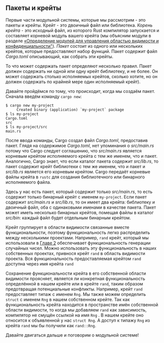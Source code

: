 ## Пакеты и крейты

Первые части модульной системы, которые мы рассмотрим - это пакеты и крейты. Крейт - это двоичный файл или библиотека. *Корень крейта* - это исходный файл, из которого Rust компилятор запускается и составляет корневой модуль вашего крейта (мы объясним модули в разделе [«Определение модулей для управления областью видимости и конфиденциальности"](ch07-02-defining-modules-to-control-scope-and-privacy.html)<comment>). <em data-md-type="emphasis">Пакет</em> состоит из одного или нескольких крейтов, которые предоставляют набор функций. Пакет содержит файл <em data-md-type="emphasis">Cargo.toml</em> описывающий, как собрать эти крейты.</comment>

То что может содержать пакет определяют несколько правил. Пакет *должен* содержать ни одной или одну крейт библиотеку, и не более. Он может содержать столько исполняемых крейтов, сколько  хотите, но он должен содержать по крайней мере один исполняемый крейт).

Давайте пройдёмся по тому, что происходит, когда мы создаём пакет. Сначала введём команду `cargo new`:

```text
$ cargo new my-project
     Created binary (application) `my-project` package
$ ls my-project
Cargo.toml
src
$ ls my-project/src
main.rs
```

После ввода команды, Cargo создал файл *Cargo.toml*, предоставив пакет. Глядя на содержимое *Cargo.toml*, нет упоминания о *src/main.rs* потому что Cargo следует соглашению, что *src/main.rs* является корневым крейтом исполняемого крейта с тем же именем, что и пакет. Аналогично, Cargo знает, что если каталог пакета содержит *src/lib.rs*, то пакет содержит крейт библиотеки с тем же именем, что и пакет и *src/lib.rs* является его корневым крейтом. Cargo передаёт корневые файлы крейта в `rustc` для создания библиотечного или бинарного исполняемого файла.

Здесь у нас есть пакет, который содержит только *src/main.rs*, то есть содержит только бинарный крейт с именем `my-project`. Если пакет содержит *src/main.rs* и *src/lib.rs*, то он имеет два крейта: библиотеку и двоичный файл, оба с одинаковыми именами в качестве пакета. Пакет может иметь несколько бинарных крейтов, помещая файлы в каталог *src/bin*: каждый файл будет отдельным бинарным крейтом.

Крейт группирует  в области видимости связанные вместе функциональности, поэтому функциональность легко распределить между несколькими проектами. Например, `rand` крейт, который мы использовали в [Главе 2](ch02-00-guessing-game-tutorial.html#generating-a-random-number)<comment> обеспечивает функциональность генерации случайных чисел. Можно использовать эту функциональность в наших собственных проектах, привнося крейт `rand` в область видимости проекта. Вся функциональность предоставляемая крейтом `rand` доступна через имя крейта `rand`</comment>

Сохранение функциональности крейта в его собственной области видимости проясняет, является ли конкретная функциональность определённой в нашем крейте или в крейте `rand`, таким образом предотвращая потенциальные конфликты. Например, крейт `rand` предоставляет типаж с именем `Rng`. Мы также можем определить `struct` с именем `Rng` в нашем собственном крейте. Так как функциональность крейта находится в пространстве имён собственной области видимости, то когда мы добавляем `rand` как зависимость, компилятор не смущён ссылкой на имя `Rng` . В нашем крейте оно относится к объявленной у нас `struct Rng`. А доступ к типажу `Rng` из крейта `rand` мы бы получили как `rand::Rng`.

Давайте двигаться дальше и поговорим о модульной системе!
